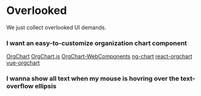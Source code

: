 # Overlooked

We just collect overlooked UI demands.

### I want an easy-to-customize organization chart component
[OrgChart](https://github.com/dabeng/OrgChart)        [OrgChart.js](https://github.com/dabeng/OrgChart.js)  [OrgChart-WebComponents](https://github.com/dabeng/OrgChart-Webcomponents) [ng-chart](https://github.com/dabeng/ng-orgchart) [react-orgchart](https://github.com/dabeng/react-orgchart) [vue-orgchart](https://github.com/dabeng/vue-orgchart)

### I wanna show all text when my mouse is hovring over the text-overflow ellipsis
